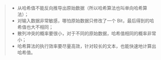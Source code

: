 >- 从哈希值不能反向推导出原始数据（所以哈希算法也叫单向哈希算法）；
>- 对输入数据非常敏感，哪怕原始数据只修改了一个 Bit，最后得到的哈希值也大不相同；
>- 散列冲突的概率要很小，对于不同的原始数据，哈希值相同的概率非常小；
>- 哈希算法的执行效率要尽量高效，针对较长的文本，也能快速地计算出哈希值。